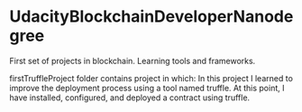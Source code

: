 # UdacityBlockchainDeveloperNanodegree
First set of projects in blockchain. Learning tools and frameworks.


firstTruffleProject folder contains project in which:
In this project I learned to improve the deployment process using a tool named truffle. At this point, I have installed, configured, and deployed a contract using truffle.
